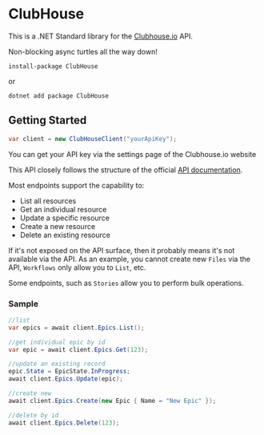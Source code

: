 # ClubHouse

This is a .NET Standard library for the [Clubhouse.io](https://clubhouse.io) API. 

Non-blocking async turtles all the way down!

```
install-package ClubHouse
```
or 
```
dotnet add package ClubHouse
```

## Getting Started

```csharp
var client = new ClubHouseClient("yourApiKey");
```

You can get your API key via the settings page of the Clubhouse.io website

This API closely follows the structure of the official [API documentation](https://clubhouse.io/api/v1/).

Most endpoints support the capability to:

* List all resources
* Get an individual resource
* Update a specific resource
* Create a new resource
* Delete an existing resource

If it's not exposed on the API surface, then it probably means it's not available via the API. As an example, you cannot create new `Files` via the API, `Workflows` only allow you to `List`, etc.

Some endpoints, such as  `Stories` allow you to perform bulk operations.

### Sample

```csharp
//list
var epics = await client.Epics.List();

//get individual epic by id
var epic = await client.Epics.Get(123);

//update an existing record
epic.State = EpicState.InProgress;
await client.Epics.Update(epic);

//create new
await client.Epics.Create(new Epic { Name = "New Epic" });

//delete by id
await client.Epics.Delete(123);

```
